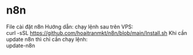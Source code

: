 # n8n
File  cài đặt n8n
Hướng dẫn: chạy lệnh sau trên VPS:  
curl -sSL https://github.com/hoaitranmkt/n8n/blob/main/Install.sh
Khi cần update n8n thì chỉ cần chạy lệnh:  
update-n8n

